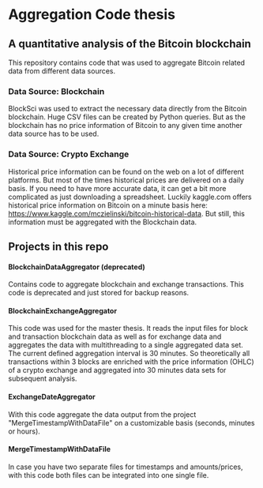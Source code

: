 # Aggregation Code thesis
## A quantitative analysis of the Bitcoin blockchain

This repository contains code that was used to aggregate Bitcoin related data from different data sources.

### Data Source: Blockchain

BlockSci was used to extract the necessary data directly from the Bitcoin blockchain.
Huge CSV files can be created by Python queries. But as the blockchain has no price information of Bitcoin to any given time another data source has to be used.

### Data Source: Crypto Exchange

Historical price information can be found on the web on a lot of different platforms.
But most of the times historical prices are delivered on a daily basis.
If you need to have more accurate data, it can get a bit more complicated as just downloading a spreadsheet.
Luckily kaggle.com offers historical price information on Bitcoin on a minute basis here: https://www.kaggle.com/mczielinski/bitcoin-historical-data. 
But still, this information must be aggregated with the Blockchain data.

## Projects in this repo

#### BlockchainDataAggregator (deprecated)
Contains code to aggregate blockchain and exchange transactions. This code is deprecated and just stored for backup reasons.

#### BlockchainExchangeAggregator
This code was used for the master thesis. It reads the input files for block and transaction blockchain data as well as for exchange data and aggregates the data with multithreading to a single aggregated data set. The current defined aggregation interval is 30 minutes. So theoretically all transactions within 3 blocks are enriched with the price information (OHLC) of a crypto exchange and aggregated into 30 minutes data sets for subsequent analysis.

#### ExchangeDateAggregator
With this code aggregate the data output from the project "MergeTimestampWithDataFile" on a customizable basis (seconds, minutes or hours).

#### MergeTimestampWithDataFile
In case you have two separate files for timestamps and amounts/prices, with this code both files can be integrated into one single file.

